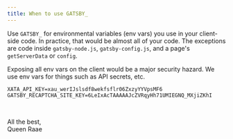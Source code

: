 ```yaml
---
title: When to use GATSBY_
---
```


Use `GATSBY_` for environmental variables (env vars) you use in your client-side code. In practice, that would be almost all of your code. The exceptions are code inside `gatsby-node.js`, `gatsby-config.js`, and a page's `getServerData` or `config`.

Exposing all env vars on the client would be a major security hazard. We use env vars for things such as API secrets, etc.

```
XATA_API_KEY=xau_werIJslsdf8wekfsflr06ZxzyYYVpsMF6
GATSBY_RECAPTCHA_SITE_KEY=6LeIxAcTAAAAAJcZVRqyHh71UMIEGNQ_MXjiZKhI
```

&nbsp;

All the best,\
Queen Raae
